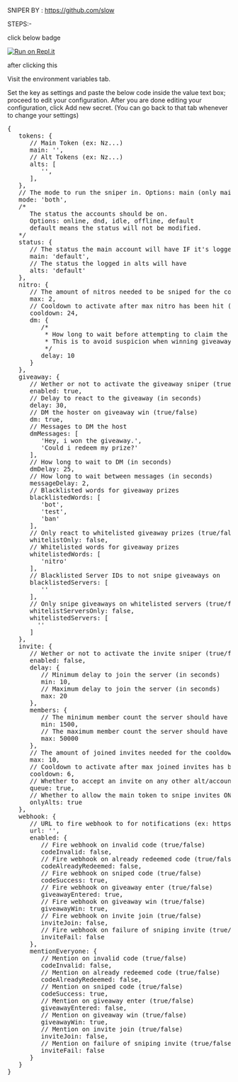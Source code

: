 SNIPER BY : https://github.com/slow



STEPS:-

click below badge

[![Run on Repl.it](https://repl.it/badge/github/maanya125/sniper-deploy)](https://repl.it/github/maanya125/sniper-deploy)

after clicking this

Visit the environment variables tab.


Set the key as settings and paste the below code inside the value text box; proceed to edit your configuration.
After you are done editing your configuration, click Add new secret. (You can go back to that tab whenever to change your settings)

<pre>{
   tokens: {
      // Main Token (ex: Nz...)
      main: '',
      // Alt Tokens (ex: Nz...)
      alts: [
         '',
      ],
   },
   // The mode to run the sniper in. Options: main (only main account), alts (only alts), both
   mode: 'both',
   /*
      The status the accounts should be on.
      Options: online, dnd, idle, offline, default
      default means the status will not be modified.
   */
   status: {
      // The status the main account will have IF it's logged in
      main: 'default',
      // The status the logged in alts will have
      alts: 'default'
   },
   nitro: {
      // The amount of nitros needed to be sniped for the cooldown to activate
      max: 2,
      // Cooldown to activate after max nitro has been hit (in hours)
      cooldown: 24,
      dm: {
         /*
          * How long to wait before attempting to claim the nitro in DMs (in seconds)
          * This is to avoid suspicion when winning giveaways by slowing down the sniper from instantly sniping it.
          */
         delay: 10
      }
   },
   giveaway: {
      // Wether or not to activate the giveaway sniper (true/false)
      enabled: true,
      // Delay to react to the giveaway (in seconds)
      delay: 30,
      // DM the hoster on giveaway win (true/false)
      dm: true,
      // Messages to DM the host
      dmMessages: [
         'Hey, i won the giveaway.',
         'Could i redeem my prize?'
      ],
      // How long to wait to DM (in seconds)
      dmDelay: 25,
      // How long to wait between messages (in seconds)
      messageDelay: 2,
      // Blacklisted words for giveaway prizes
      blacklistedWords: [
         'bot',
         'test',
         'ban'
      ],
      // Only react to whitelisted giveaway prizes (true/false)
      whitelistOnly: false,
      // Whitelisted words for giveaway prizes
      whitelistedWords: [
         'nitro'
      ],
      // Blacklisted Server IDs to not snipe giveaways on
      blacklistedServers: [
         ''
      ],
      // Only snipe giveaways on whitelisted servers (true/false)
      whitelistServersOnly: false,
      whitelistedServers: [
        ''
      ]
   },
   invite: {
      // Wether or not to activate the invite sniper (true/false)
      enabled: false,
      delay: {
         // Minimum delay to join the server (in seconds)
         min: 10,
         // Maximum delay to join the server (in seconds)
         max: 20
      },
      members: {
         // The minimum member count the server should have
         min: 1500,
         // The maximum member count the server should have
         max: 50000
      },
      // The amount of joined invites needed for the cooldown to activate
      max: 10,
      // Cooldown to activate after max joined invites has been hit (in hours)
      cooldown: 6,
      // Whether to accept an invite on any other alt/account (depends on "mode") if the current alt has max servers (true/false)
      queue: true,
      // Whether to allow the main token to snipe invites ONLY if sniper mode is set to "both" (true/false)
      onlyAlts: true
   },
   webhook: {
      // URL to fire webhook to for notifications (ex: https://discord.com/api/webhooks/.../...)
      url: '',
      enabled: {
         // Fire webhook on invalid code (true/false)
         codeInvalid: false,
         // Fire webhook on already redeemed code (true/false)
         codeAlreadyRedeemed: false,
         // Fire webhook on sniped code (true/false)
         codeSuccess: true,
         // Fire webhook on giveaway enter (true/false)
         giveawayEntered: true,
         // Fire webhook on giveaway win (true/false)
         giveawayWin: true,
         // Fire webhook on invite join (true/false)
         inviteJoin: false,
         // Fire webhook on failure of sniping invite (true/false)
         inviteFail: false
      },
      mentionEveryone: {
         // Mention on invalid code (true/false)
         codeInvalid: false,
         // Mention on already redeemed code (true/false)
         codeAlreadyRedeemed: false,
         // Mention on sniped code (true/false)
         codeSuccess: true,
         // Mention on giveaway enter (true/false)
         giveawayEntered: false,
         // Mention on giveaway win (true/false)
         giveawayWin: true,
         // Mention on invite join (true/false)
         inviteJoin: false,
         // Mention on failure of sniping invite (true/false)
         inviteFail: false
      }
   }
} </pre> 




